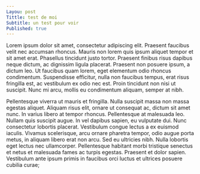 ```yaml
---
Layou: post
Tittle: test de moi
Subtitle: un test pour voir
Published: true
---
```

Lorem ipsum dolor sit amet, consectetur adipiscing elit. Praesent faucibus velit nec accumsan rhoncus. Mauris non lorem quis ipsum aliquet tempor et sit amet erat. Phasellus tincidunt justo tortor. Praesent finibus risus dapibus neque dictum, ac dignissim ligula placerat. Praesent non posuere ipsum, a dictum leo. Ut faucibus quam lorem, eget elementum odio rhoncus condimentum. Suspendisse efficitur, nulla non faucibus tempus, erat risus fringilla est, ac vestibulum ex odio nec est. Proin tincidunt non nisi ut suscipit. Nunc mi arcu, mollis eu condimentum aliquam, semper at nibh.

Pellentesque viverra ut mauris et fringilla. Nulla suscipit massa non massa egestas aliquet. Aliquam risus elit, ornare ut consequat ac, dictum sit amet nunc. In varius libero at tempor rhoncus. Pellentesque at malesuada leo. Nullam quis suscipit augue. In vel dapibus sapien, eu vulputate dui. Nunc consectetur lobortis placerat. Vestibulum congue lectus a ex euismod iaculis. Vivamus scelerisque, arcu ornare pharetra tempor, odio augue porta metus, in aliquam libero erat non arcu. Sed eu ultricies nibh. Nulla lobortis eget lectus nec ullamcorper. Pellentesque habitant morbi tristique senectus et netus et malesuada fames ac turpis egestas. Praesent et dolor sapien. Vestibulum ante ipsum primis in faucibus orci luctus et ultrices posuere cubilia curae; 
